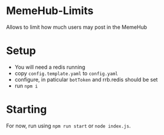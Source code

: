 # MemeHub-Limits
Allows to limit how much users may post in the MemeHub

# Setup

 - You will need a redis running
 - copy `config.template.yaml` to `config.yaml`
 - configure, in paticular `botToken` and rrb.redis should be set
 - run `npm i`
 
# Starting
 
For now, run using `npm run start` or `node index.js`.
